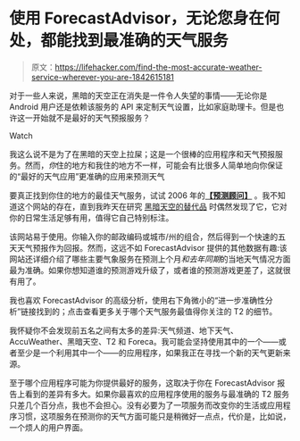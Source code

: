 # 使用 ForecastAdvisor，无论您身在何处，都能找到最准确的天气服务

> 原文：<https://lifehacker.com/find-the-most-accurate-weather-service-wherever-you-are-1842615181>

对于一些人来说，黑暗的天空正在消失是一件令人失望的事情——无论你是 Android 用户还是依赖该服务的 API 来定制天气设置，比如家庭助理卡。但是也许这一开始就不是最好的天气预报服务？

Watch

我这么说不是为了在黑暗的天空上拉屎；这是一个很棒的应用程序和天气预报服务。然而，*你*住的地方和我住的地方不一样，可能会有比很多人简单地向你保证的“最好的天气应用”更准确的应用来预测天气

要真正找到你住的地方的最佳天气服务，试试 2006 年的[**【预测顾问】**](https://www.forecastadvisor.com/) 。我不知道这个网站的存在，直到我昨天在研究 [黑暗天空的替代品](https://lifehacker.com/these-weather-apps-are-great-alternatives-to-the-apple-1842591377) 时偶然发现了它，它对你的日常生活足够有用，值得它自己特别标注。

该网站易于使用。你输入你的邮政编码或城市/州的组合，然后得到一个快速的五天天气预报作为回报。然而，这远不如 ForecastAdvisor 提供的其他数据有趣:该网站还详细介绍了哪些主要气象服务在预测上个月*和去年同期*的当地天气情况方面最为准确。如果你想知道谁的预测游戏升级了，或者谁的预测游戏更差了，这就很有用了。

我也喜欢 ForecastAdvisor 的高级分析，使用右下角微小的“进一步准确性分析”链接找到的；点击查看更多关于哪个天气服务最值得你关注的 T2 的细节。

我怀疑你不会发现前五名之间有太多的差异:天气频道、地下天气、AccuWeather、黑暗天空、T2 和 Foreca。我可能会坚持使用其中的一个——或者至少是一个利用其中一个——的应用程序，如果我正在寻找一个新的天气更新来源。

至于哪个应用程序可能为你提供最好的服务，这取决于你在 ForecastAdvisor 报告上看到的差异有多大。如果你最喜欢的应用程序使用的服务与最准确的 T2 服务只差几个百分点，我也不会担心。没有必要为了一项服务而改变你的生活或应用程序习惯，这项服务在预测你的天气方面可能只是稍微好一点点，代价是，比如说，一个烦人的用户界面。
